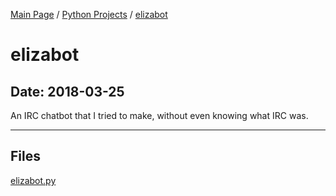 [Main Page](/) / [Python Projects](/python) / [elizabot](/python/2018-03-25_elizabot)

# elizabot

## Date: 2018-03-25

An IRC chatbot that I tried to make, without even knowing what IRC was.

-----

## Files

[elizabot.py](elizabot.py)